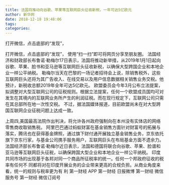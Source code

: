 ```yaml
---
title: 法国将推动向谷歌、苹果等互联网巨头征收新税，一年可达5亿欧元
author: 新华网
date: 2018-12-18 19:48:06
tags: 
categories: 
---
```

打开微信，点击底部的“发现”，
<!-- more -->
打开微信，点击底部的“发现”，
使用“扫一扫”即可将网页分享至朋友圈。
法国经济和财政部长布鲁诺·勒梅尔17日表示，法国将推动新举措，从2019年1月1日起向谷歌、苹果、脸书和亚马逊等互联网巨头征收新税，以确保大型跨国企业和本地企业一样公平纳税。
勒梅尔当天在巴黎的一场记者招待会上说，除销售税外，这些互联网巨头还将为其广告收入、在线交易以及用户信息数据相关销售业务交税。他预计，新税收总额2019年全年可达5亿欧元。
欧盟委员会今年3月公布立法提案，拟调整对大型互联网公司的征税规则。根据立法提案，任何一个欧盟成员国均可对发生在其境内的互联网业务所产生的利润征税。而在现行规定下，互联网公司只需在其总部所在地一次性交税。
不过，据法国媒体报道，目前欧盟尚未在对大型跨国互联网企业征税问题上达成一致。
 
 
上周四,美国最高法院作出判决，将允许各州政府强制向在本州没有实体店的网络零售商收取销售税。
阿里巴巴通过蚂蚁财富在基金销售方面针对财富号的拓展与落实，腾讯也在获得基金牌照，通过旗下财付通开展独立基金销售业务，京东依托旗下京东行家，与基金公司携手服务用户，互联网巨头在布局基金方面不遗余力。
法国经济部长布鲁诺·勒梅尔近日表示，法国和德国将联合向谷歌、苹果、脸谱和亚马逊等互联网巨头征税，以确保跨国大型企业和本地企业一样公平纳税。
印度共同市场的出现基于各邦对同一个商品所征税率的统一。任何一个邦政府征收的税率有任何不同都将对在印度开展业务的企业带来更高的合规负担。从商业角度来看，统一的规则与税率更为有利
第一财经
APP
第一财经
日报微博
第一财经
微信服务号
第一财经
微信订阅号
